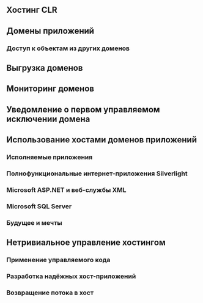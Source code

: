 ## Хостинг CLR 



## Домены приложений



### Доступ к объектам из других доменов



## Выгрузка доменов



## Мониторинг доменов



## Уведомление о первом управляемом исключении домена



## Использование хостами доменов приложений



### Исполняемые приложения



### Полнофункциональные интернет-приложения Silverlight



### Microsoft ASP.NET и веб-службы XML



### Microsoft SQL Server



### Будущее и мечты



## Нетривиальное управление хостингом



### Применение управляемого кода



### Разработка надёжных хост-приложений



### Возвращение потока в хост

